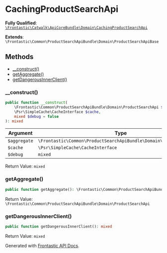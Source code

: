 #  CachingProductSearchApi

**Fully Qualified**: [`\Frontastic\Catwalk\ApiCoreBundle\Domain\CachingProductSearchApi`](../../../../src/php/ApiCoreBundle/Domain/CachingProductSearchApi.php)

**Extends**: `\Frontastic\Common\ProductSearchApiBundle\Domain\ProductSearchApiBase`

## Methods

* [__construct()](#__construct)
* [getAggregate()](#getaggregate)
* [getDangerousInnerClient()](#getdangerousinnerclient)

### __construct()

```php
public function __construct(
    \Frontastic\Common\ProductSearchApiBundle\Domain\ProductSearchApi $aggregate,
    \Psr\SimpleCache\CacheInterface $cache,
    mixed $debug = false
): mixed
```

Argument|Type|Default|Description
--------|----|-------|-----------
`$aggregate`|`\Frontastic\Common\ProductSearchApiBundle\Domain\ProductSearchApi`||
`$cache`|`\Psr\SimpleCache\CacheInterface`||
`$debug`|`mixed`|`false`|

Return Value: `mixed`

### getAggregate()

```php
public function getAggregate(): \Frontastic\Common\ProductSearchApiBundle\Domain\ProductSearchApi
```

Return Value: `\Frontastic\Common\ProductSearchApiBundle\Domain\ProductSearchApi`

### getDangerousInnerClient()

```php
public function getDangerousInnerClient(): mixed
```

Return Value: `mixed`

Generated with [Frontastic API Docs](https://github.com/FrontasticGmbH/apidocs).
